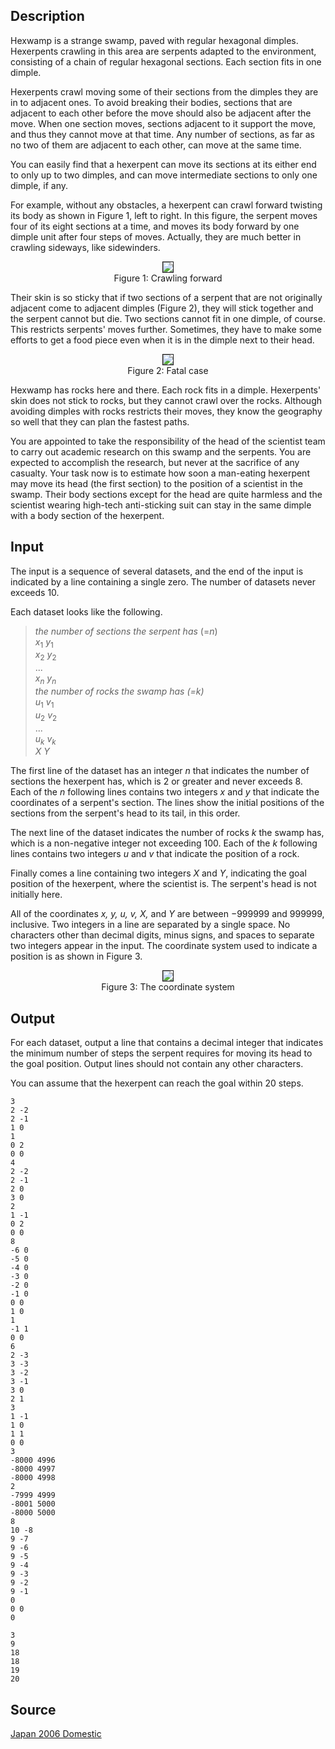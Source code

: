 <h2>Description</h2><p>Hexwamp is a strange swamp, paved with regular hexagonal dimples. Hexerpents crawling in this area are serpents adapted to the environment, consisting of a chain of regular hexagonal sections. Each section fits in one dimple.</p><p>Hexerpents crawl moving some of their sections from the dimples they are in to adjacent ones. To avoid breaking their bodies, sections that are adjacent to each other before the move should also be adjacent after the move. When one section moves, sections adjacent to it support the move, and thus they cannot move at that time. Any number of sections, as far as no two of them are adjacent to each other, can move at the same time.</p><p>You can easily find that a hexerpent can move its sections at its either end to only up to two dimples, and can move intermediate sections to only one dimple, if any.</p><p>For example, without any obstacles, a hexerpent can crawl forward twisting its body as shown in Figure 1, left to right. In this figure, the serpent moves four of its eight sections at a time, and moves its body forward by one dimple unit after four steps of moves. Actually, they are much better in crawling sideways, like sidewinders.</p><p align="center"><img src="images/3008_1.gif" border="1"><br>Figure 1: Crawling forward</p><p>Their skin is so sticky that if two sections of a serpent that are not originally adjacent come to adjacent dimples (Figure 2), they will stick together and the serpent cannot but die. Two sections cannot fit in one dimple, of course. This restricts serpents' moves further. Sometimes, they have to make some efforts to get a food piece even when it is in the dimple next to their head.</p><p align="center"><img src="images/3008_2.gif" border="1"><br>Figure 2: Fatal case</p><p>Hexwamp has rocks here and there. Each rock fits in a dimple. Hexerpents' skin does not stick to rocks, but they cannot crawl over the rocks. Although avoiding dimples with rocks restricts their moves, they know the geography so well that they can plan the fastest paths.</p><p>You are appointed to take the responsibility of the head of the scientist team to carry out academic research on this swamp and the serpents. You are expected to accomplish the research, but never at the sacrifice of any casualty. Your task now is to estimate how soon a man-eating hexerpent may move its head (the first section) to the position of a scientist in the swamp. Their body sections except for the head are quite harmless and the scientist wearing high-tech anti-sticking suit can stay in the same dimple with a body section of the hexerpent.</p><h2>Input</h2><p>The input is a sequence of several datasets, and the end of the input is indicated by a line containing a single zero. The number of datasets never exceeds 10.</p><p>Each dataset looks like the following.</p><blockquote><p><i>the number of sections the serpent has </i>(=<i>n</i>) <br><i>x</i><sub>1</sub> <i>y</i><sub>1</sub><br><i>x</i><sub>2</sub> <i>y</i><sub>2</sub><br>...<br><i>x</i><sub><i>n</i></sub> <i>y</i><sub><i>n</i></sub><br><i>the number of rocks the swamp has (=k)</i> <br><i>u</i><sub>1</sub> <i>v</i><sub>1</sub><br><i>u</i><sub>2</sub> <i>v</i><sub>2</sub><br>...<br><i>u<sub>k</sub></i> <i>v<sub>k</sub></i><br><i>X</i> <i>Y</i></p></blockquote><p>The first line of the dataset has an integer <i>n</i> that indicates the number of sections the hexerpent has, which is 2 or greater and never exceeds 8. Each of the <i>n</i> following lines contains two integers <i>x</i> and <i>y</i> that indicate the coordinates of a serpent's section. The lines show the initial positions of the sections from the serpent's head to its tail, in this order.</p><p>The next line of the dataset indicates the number of rocks <i>k</i> the swamp has, which is a non-negative integer not exceeding 100. Each of the <i>k</i> following lines contains two integers <i>u</i> and <i>v</i> that indicate the position of a rock.</p><p>Finally comes a line containing two integers <i>X</i> and <i>Y</i>, indicating the goal position of the hexerpent, where the scientist is. The serpent's head is not initially here.</p><p>All of the coordinates <i>x, y, u, v, X,</i> and <i>Y</i> are between −999999 and 999999, inclusive. Two integers in a line are separated by a single space. No characters other than decimal digits, minus signs, and spaces to separate two integers appear in the input. The coordinate system used to indicate a position is as shown in Figure 3.</p><p align="center"><img src="images/3008_3.gif" border="1"><br>Figure 3: The coordinate system</p><h2>Output</h2><p>For each dataset, output a line that contains a decimal integer that indicates the minimum number of steps the serpent requires for moving its head to the goal position. Output lines should not contain any other characters.</p><p>You can assume that the hexerpent can reach the goal within 20 steps.</p><pre><code class="language-input1">3
2 -2
2 -1
1 0
1
0 2
0 0
4
2 -2
2 -1
2 0
3 0
2
1 -1
0 2
0 0
8
-6 0
-5 0
-4 0
-3 0
-2 0
-1 0
0 0
1 0
1
-1 1
0 0
6
2 -3
3 -3
3 -2
3 -1
3 0
2 1
3
1 -1
1 0
1 1
0 0
3
-8000 4996
-8000 4997
-8000 4998
2
-7999 4999
-8001 5000
-8000 5000
8
10 -8
9 -7
9 -6
9 -5
9 -4
9 -3
9 -2
9 -1
0
0 0
0</code></pre><pre><code class="language-output1">3
9
18
18
19
20</code></pre><h2>Source</h2><a href="searchproblem?field=source&amp;key=Japan+2006+Domestic">Japan 2006 Domestic</a>